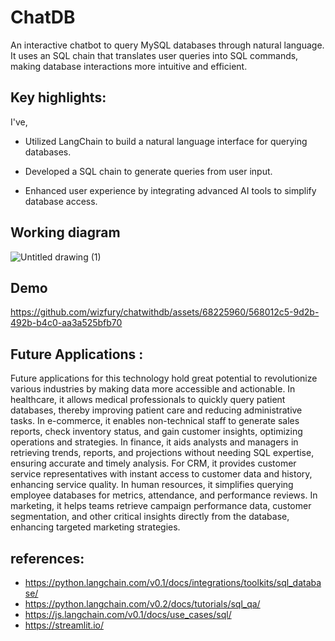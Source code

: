 

# ChatDB
An interactive chatbot to query MySQL databases through natural language. It uses an SQL chain that translates user queries into SQL commands, making database interactions more intuitive and efficient.

## Key highlights:

I've,
- Utilized LangChain to build a natural language interface for querying databases.

- Developed a SQL chain to generate queries from user input.

- Enhanced user experience by integrating advanced AI tools to simplify database access.

## Working diagram
![Untitled drawing (1)](https://github.com/wizfury/chatwithdb/assets/68225960/ef8216d6-4a65-4bad-bafb-206476b0c3aa)



## Demo



https://github.com/wizfury/chatwithdb/assets/68225960/568012c5-9d2b-492b-b4c0-aa3a525bfb70




## Future Applications :
Future applications for this technology hold great potential to revolutionize various industries by making data more accessible and actionable. In healthcare, it allows medical professionals to quickly query patient databases, thereby improving patient care and reducing administrative tasks. In e-commerce, it enables non-technical staff to generate sales reports, check inventory status, and gain customer insights, optimizing operations and strategies. In finance, it aids analysts and managers in retrieving trends, reports, and projections without needing SQL expertise, ensuring accurate and timely analysis. For CRM, it provides customer service representatives with instant access to customer data and history, enhancing service quality. In human resources, it simplifies querying employee databases for metrics, attendance, and performance reviews. In marketing, it helps teams retrieve campaign performance data, customer segmentation, and other critical insights directly from the database, enhancing targeted marketing strategies.

## references:
- https://python.langchain.com/v0.1/docs/integrations/toolkits/sql_database/
- https://python.langchain.com/v0.2/docs/tutorials/sql_qa/
- https://js.langchain.com/v0.1/docs/use_cases/sql/
- https://streamlit.io/
